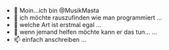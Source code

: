 - 👋 Moin...ich bin @MusikMasta
- 👀 ich möchte rauszufinden wie man programmiert ...
- 🌱 welche Art ist erstmal egal ...
- 💞️ wenn jemand helfen möchte kann er das tun... ...
- 📫 einfach anschreiben ...

<!---
MusikMasta/MusikMasta is a ✨ special ✨ repository because its `README.md` (this file) appears on your GitHub profile.
You can click the Preview link to take a look at your changes.
--->
